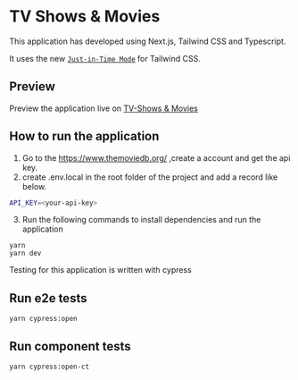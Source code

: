 # TV Shows & Movies

This application has developed using Next.js, Tailwind CSS and Typescript.

It uses the new [`Just-in-Time Mode`](https://tailwindcss.com/docs/just-in-time-mode) for Tailwind CSS.

## Preview

Preview the application live on [TV-Shows & Movies](https://tv-shows-teal.vercel.app/)

## How to run the application

1. Go to the https://www.themoviedb.org/ ,create a account and get the api key.
2. create .env.local in the root folder of the project and add a record like below.

```bash
API_KEY=<your-api-key>
```

3. Run the following commands to install dependencies and run the application

```
yarn
yarn dev
```

Testing for this application is written with cypress

## Run e2e tests

```
yarn cypress:open
```

## Run component tests

```
yarn cypress:open-ct
```
